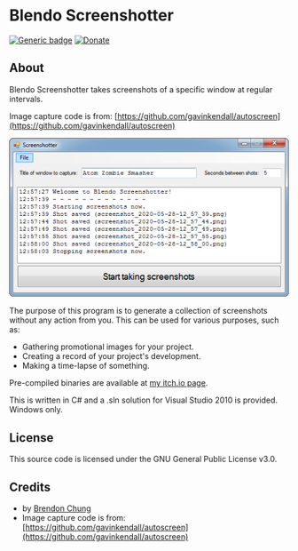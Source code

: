 # Blendo Screenshotter
[![Generic badge](https://img.shields.io/badge/Download-itch.io-red.svg)](https://blendogames.itch.io/blendoscreenshotter) [![Donate](https://img.shields.io/badge/donate-$$$-brightgreen.svg)](https://blendogames.itch.io/blendoscreenshotter/purchase)

## About
Blendo Screenshotter takes screenshots of a specific window at regular intervals.

Image capture code is from: [https://github.com/gavinkendall/autoscreen](https://github.com/gavinkendall/autoscreen)

[![screenshot of Blendo Screenshotter](screenshot.png)](screenshot.png)

The purpose of this program is to generate a collection of screenshots without any action from you. This can be used for various purposes, such as:
- Gathering promotional images for your project.
- Creating a record of your project's development.
- Making a time-lapse of something.

Pre-compiled binaries are available at [my itch.io page](https://blendogames.itch.io/blendoscreenshotter).

This is written in C# and a .sln solution for Visual Studio 2010 is provided. Windows only.

## License
This source code is licensed under the GNU General Public License v3.0.

## Credits
- by [Brendon Chung](http://blendogames.com)
- Image capture code is from: [https://github.com/gavinkendall/autoscreen](https://github.com/gavinkendall/autoscreen)
